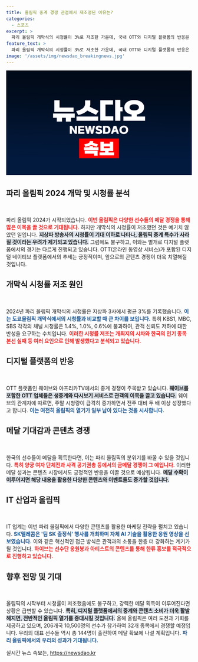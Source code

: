 ```yaml
---
title: 올림픽 중계 경쟁 관점에서 재조명된 이유는?
categories:
  - 스포츠
excerpt: >
  파리 올림픽 개막식의 시청률이 3%로 저조한 가운데, 국내 OTT와 디지털 플랫폼의 반응은 다르다. 한국 선수들의 메달 획득이 콘텐츠 경쟁을 자극하며 열기를 높일 것으로 기대된다.
feature_text: >
  파리 올림픽 개막식의 시청률이 3%로 저조한 가운데, 국내 OTT와 디지털 플랫폼의 반응은 다르다. 한국 선수들의 메달 획득이 콘텐츠 경쟁을 자극하며 열기를 높일 것으로 기대된다.
image: '/assets/img/newsdao_breakingnews.jpg'
---
```


<p><img src="/assets/img/newsdao_breakingnews.jpg" alt="implanttips 속보" /></p>

<h2 data-ke-size="size26">파리 올림픽 2024 개막 및 시청률 분석</h2>

<p data-ke-size="size16">&nbsp;</p>

<p>파리 올림픽 2024가 시작되었습니다. <b><span style="color: #ee2323;">이번 올림픽은 다양한 선수들의 메달 경쟁을 통해 많은 이목을 끌 것으로 기대됩니다.</span></b> 하지만 개막식의 시청률이 저조했던 것은 예기치 않았던 일입니다. <b><span style="background-color: #21538527;">지상파 방송사의 시청률이 기대 이하로 나타나, 올림픽 중계 특수가 사라질 것이라는 우려가 제기되고 있습니다.</span></b> 그럼에도 불구하고, 이와는 별개로 디지털 플랫폼에서의 경기는 다르게 진행되고 있습니다. OTT(온라인 동영상 서비스)가 포함된 디지털 네이티브 플랫폼에서의 추세는 긍정적이며, 앞으로의 콘텐츠 경쟁이 더욱 치열해질 것입니다. </p>

<h2 data-ke-size="size26">개막식 시청률 저조 원인</h2>

<p data-ke-size="size16">&nbsp;</p>

<p>2024년 파리 올림픽 개막식의 시청률은 지상파 3사에서 평균 3%를 기록했습니다. <b><span style="color: #1a5490;">이는 도쿄올림픽 개막식에서의 시청률과 비교할 때 큰 차이를 보입니다.</span></b> 특히 KBS1, MBC, SBS 각각의 채널 시청률은 1.4%, 1.0%, 0.6%에 불과하여, 관객 신뢰도 저하에 대한 반성을 요구하는 수치입니다. <b><span style="color: #ee2323;">이러한 시청률 저조는 개최지의 시차와 한국의 인기 종목 본선 실패 등 여러 요인으로 인해 발생했다고 분석되고 있습니다.</span></b></p>

<h2 data-ke-size="size26">디지털 플랫폼의 반응</h2>

<p data-ke-size="size16">&nbsp;</p>

<p>OTT 플랫폼인 웨이브와 아프리카TV에서의 중계 경쟁이 주목받고 있습니다. <b><span style="background-color: #21538527;">웨이브를 포함한 OTT 업체들은 생중계와 다시보기 서비스로 관객의 이목을 끌고 있습니다.</span></b> 웨이브의 관계자에 따르면, 주말 시청량이 급격히 증가하면서 전주 대비 두 배 이상 성장했다고 합니다. <b><span style="color: #1a5490;">이는 여전히 올림픽의 열기가 일부 남아 있다는 것을 시사합니다.</span></b></p>

<h2 data-ke-size="size26">메달 기대감과 콘텐츠 경쟁</h2>

<p data-ke-size="size16">&nbsp;</p>

<p>한국의 선수들이 메달을 획득한다면, 이는 파리 올림픽의 분위기를 바꿀 수 있을 것입니다. <b><span style="color: #ee2323;">특히 양궁 여자 단체전과 사격 공기권총 등에서의 금메달 경쟁이 그 예입니다.</span></b> 이러한 메달 성과는 콘텐츠 시장에서도 긍정적인 반응을 이끌 것으로 예상됩니다. <b><span style="background-color: #21538527;">메달 수확이 이루어지면 해당 내용을 활용한 다양한 콘텐츠와 이벤트들도 증가할 것입니다.</span></b></p>

<h2 data-ke-size="size26">IT 산업과 올림픽</h2>

<p data-ke-size="size16">&nbsp;</p>

<p>IT 업계는 이번 파리 올림픽에서 다양한 콘텐츠를 활용한 마케팅 전략을 펼치고 있습니다. <b><span style="color: #1a5490;">SK텔레콤은 '팀 SK 출정식' 행사를 개최하며 자체 AI 기술을 활용한 응원 영상을 선보였습니다.</span></b> 이와 같은 혁신적인 접근 방식은 관객과의 소통을 한층 더 강화하는 계기가 될 것입니다. <b><span style="color: #ee2323;">하이브는 선수단 응원봉과 아티스트의 콘텐츠를 통해 한류 홍보를 적극적으로 진행하고 있습니다.</span></b></p>

<h2 data-ke-size="size26">향후 전망 및 기대</h2>

<p data-ke-size="size16">&nbsp;</p>

<p>올림픽의 시작부터 시청률이 저조했음에도 불구하고, 강력한 메달 획득이 이루어진다면 상황은 급변할 수 있습니다. <b><span style="background-color: #21538527;">특히, 디지털 플랫폼에서의 중계와 콘텐츠 소비가 더욱 활발해지면, 전반적인 올림픽 열기를 증대시킬 것입니다.</span></b> 올해 올림픽은 여러 도전과 기회를 제공하고 있으며, 206개국 10,500명의 선수가 참가하여 32개 종목에서 경쟁할 예정입니다. 우리의 대표 선수들 역시 총 144명이 출전하여 메달 확보에 나설 계획입니다. <b><span style="color: #1a5490;">파리 올림픽에서의 우리의 성과가 기대됩니다.</span></b></p>
실시간 뉴스 속보는, <a href="https://newsdao.kr" rel="dofollow">https://newsdao.kr</a>


